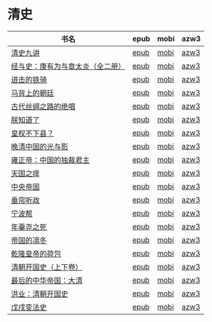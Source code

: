 # 清史

| 书名 | epub | mobi | azw3 |
| --- | --- | --- | --- |
| [清史九讲](http://ct.dalanmei.com/f/31084289-572112286-91038a) | [epub](http://ct.dalanmei.com/f/31084289-572112286-91038a) | [mobi](http://ct.dalanmei.com/f/31084289-571724201-bff6e7) | [azw3](http://ct.dalanmei.com/f/31084289-572116175-fd0b44) |
| [经与史：康有为与章太炎（全二册）](http://ct.dalanmei.com/f/31084289-572117455-58926e) | [epub](http://ct.dalanmei.com/f/31084289-572117455-58926e) | [mobi](http://ct.dalanmei.com/f/31084289-571652995-a157b4) | [azw3](http://ct.dalanmei.com/f/31084289-572179888-4f6170) |
| [进击的铁骑](http://ct.dalanmei.com/f/31084289-572120077-4e72c9) | [epub](http://ct.dalanmei.com/f/31084289-572120077-4e72c9) | [mobi](http://ct.dalanmei.com/f/31084289-571651268-6e1cf1) | [azw3](http://ct.dalanmei.com/f/31084289-572180171-15b3e3) |
| [马背上的朝廷](http://ct.dalanmei.com/f/31084289-572124568-cf45b1) | [epub](http://ct.dalanmei.com/f/31084289-572124568-cf45b1) | [mobi](http://ct.dalanmei.com/f/31084289-571635379-152b0f) | [azw3](http://ct.dalanmei.com/f/31084289-572185044-b51d61) |
| [古代丝绸之路的绝唱](http://ct.dalanmei.com/f/31084289-571804959-01e670) | [epub](http://ct.dalanmei.com/f/31084289-571804959-01e670) | [mobi](http://ct.dalanmei.com/f/31084289-571536642-c1ad79) | [azw3](http://ct.dalanmei.com/f/31084289-572195579-3c71c3) |
| [朕知道了](http://ct.dalanmei.com/f/31084289-571816083-07b31a) | [epub](http://ct.dalanmei.com/f/31084289-571816083-07b31a) | [mobi](http://ct.dalanmei.com/f/31084289-571547121-ef41d5) | [azw3](http://ct.dalanmei.com/f/31084289-572198037-0a600c) |
| [皇权不下县？](http://ct.dalanmei.com/f/31084289-571833217-5b76b4) | [epub](http://ct.dalanmei.com/f/31084289-571833217-5b76b4) | [mobi](http://ct.dalanmei.com/f/31084289-571549624-6d7e22) | [azw3](http://ct.dalanmei.com/f/31084289-572200408-d2f82b) |
| [晚清中国的光与影](http://ct.dalanmei.com/f/31084289-571915037-a1e2c7) | [epub](http://ct.dalanmei.com/f/31084289-571915037-a1e2c7) | [mobi](http://ct.dalanmei.com/f/31084289-571557456-4b29d8) | [azw3](http://ct.dalanmei.com/f/31084289-572203741-e8130e) |
| [雍正帝：中国的独裁君主](http://ct.dalanmei.com/f/31084289-571992289-b1e2f9) | [epub](http://ct.dalanmei.com/f/31084289-571992289-b1e2f9) | [mobi](http://ct.dalanmei.com/f/31084289-571562388-43a26f) | [azw3](http://ct.dalanmei.com/f/31084289-571910956-1b9e1f) |
| [天国之痒](http://ct.dalanmei.com/f/31084289-571735939-83767e) | [epub](http://ct.dalanmei.com/f/31084289-571735939-83767e) | [mobi](http://ct.dalanmei.com/f/31084289-571608840-2ea1c4) | [azw3](http://ct.dalanmei.com/f/31084289-571914052-6e6e35) |
| [中央帝国](http://ct.dalanmei.com/f/31084289-571736041-cb6744) | [epub](http://ct.dalanmei.com/f/31084289-571736041-cb6744) | [mobi](http://ct.dalanmei.com/f/31084289-571608350-6f9ef8) | [azw3](http://ct.dalanmei.com/f/31084289-571914206-4d7208) |
| [垂帘听政](http://ct.dalanmei.com/f/31084289-571777468-e5e7e7) | [epub](http://ct.dalanmei.com/f/31084289-571777468-e5e7e7) | [mobi](http://ct.dalanmei.com/f/31084289-571515985-9da11e) | [azw3](http://ct.dalanmei.com/f/31084289-571922846-471bdf) |
| [宁波帮](http://ct.dalanmei.com/f/31084289-572122994-b765b8) | [epub](http://ct.dalanmei.com/f/31084289-572122994-b765b8) | [mobi](http://ct.dalanmei.com/f/31084289-571594843-6f74b6) | [azw3](http://ct.dalanmei.com/f/31084289-571981728-4f011a) |
| [年羹尧之死](http://ct.dalanmei.com/f/31084289-572131497-613618) | [epub](http://ct.dalanmei.com/f/31084289-572131497-613618) | [mobi](http://ct.dalanmei.com/f/31084289-571593555-d0d0c1) | [azw3](http://ct.dalanmei.com/f/31084289-571986950-7eaa08) |
| [帝国的凛冬](http://ct.dalanmei.com/f/31084289-571820181-e10a65) | [epub](http://ct.dalanmei.com/f/31084289-571820181-e10a65) | [mobi](http://ct.dalanmei.com/f/31084289-571548680-c45c88) | [azw3](http://ct.dalanmei.com/f/31084289-572058785-092031) |
| [乾隆皇帝的荷包](http://ct.dalanmei.com/f/31084289-571849253-9fbcbe) | [epub](http://ct.dalanmei.com/f/31084289-571849253-9fbcbe) | [mobi](http://ct.dalanmei.com/f/31084289-571550566-2a52f2) | [azw3](http://ct.dalanmei.com/f/31084289-572066940-cc6435) |
| [清朝开国史（上下卷）](None) | [epub](None) | [mobi](None) | [azw3](None) |
| [最后的中华帝国：大清](None) | [epub](None) | [mobi](None) | [azw3](None) |
| [洪业：清朝开国史](http://ct.dalanmei.com/f/31084289-571785310-cdb328) | [epub](http://ct.dalanmei.com/f/31084289-571785310-cdb328) | [mobi](http://ct.dalanmei.com/f/31084289-571451659-9802d4) | [azw3](http://ct.dalanmei.com/f/31084289-571885452-0edfd9) |
| [戊戌变法史](http://ct.dalanmei.com/f/31084289-582969107-aa371c) | [epub](http://ct.dalanmei.com/f/31084289-582969107-aa371c) | [mobi](http://ct.dalanmei.com/f/31084289-584473448-1d5538) | [azw3](http://ct.dalanmei.com/f/31084289-582968036-91a96f) |
